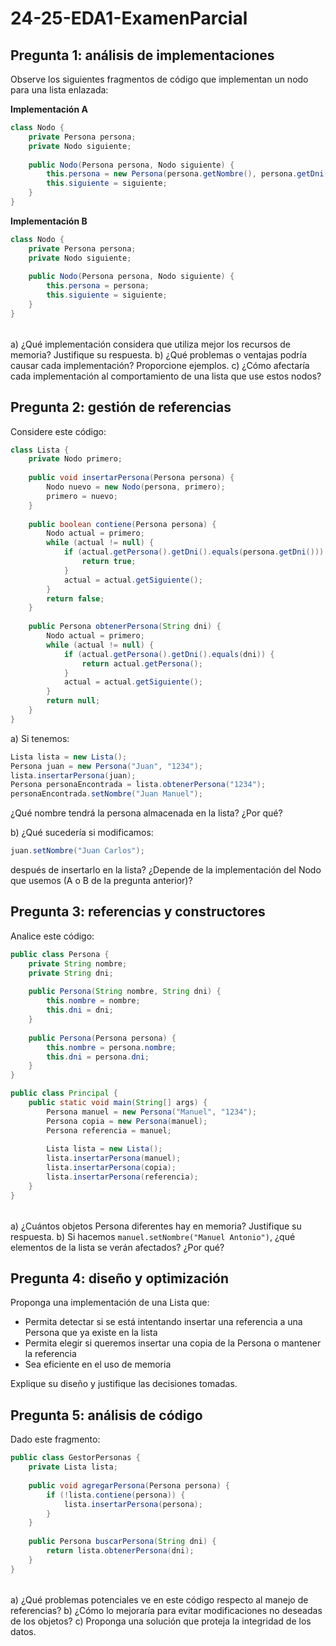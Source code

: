 # 24-25-EDA1-ExamenParcial

## Pregunta 1: análisis de implementaciones

Observe los siguientes fragmentos de código que implementan un nodo para una lista enlazada:

**Implementación A**

```java
class Nodo {
    private Persona persona;
    private Nodo siguiente;
    
    public Nodo(Persona persona, Nodo siguiente) {
        this.persona = new Persona(persona.getNombre(), persona.getDni());
        this.siguiente = siguiente;
    }
}
```

**Implementación B**

```java
class Nodo {
    private Persona persona;
    private Nodo siguiente;
    
    public Nodo(Persona persona, Nodo siguiente) {
        this.persona = persona;
        this.siguiente = siguiente;
    }
}
```

||
|-
a) ¿Qué implementación considera que utiliza mejor los recursos de memoria? Justifique su respuesta.
b) ¿Qué problemas o ventajas podría causar cada implementación? Proporcione ejemplos.
c) ¿Cómo afectaría cada implementación al comportamiento de una lista que use estos nodos?

## Pregunta 2: gestión de referencias

Considere este código:

```java
class Lista {
    private Nodo primero;
    
    public void insertarPersona(Persona persona) {
        Nodo nuevo = new Nodo(persona, primero);
        primero = nuevo;
    }
    
    public boolean contiene(Persona persona) {
        Nodo actual = primero;
        while (actual != null) {
            if (actual.getPersona().getDni().equals(persona.getDni())) {
                return true;
            }
            actual = actual.getSiguiente();
        }
        return false;
    }
    
    public Persona obtenerPersona(String dni) {
        Nodo actual = primero;
        while (actual != null) {
            if (actual.getPersona().getDni().equals(dni)) {
                return actual.getPersona();
            }
            actual = actual.getSiguiente();
        }
        return null;
    }
}
```

a) Si tenemos:

```java
Lista lista = new Lista();
Persona juan = new Persona("Juan", "1234");
lista.insertarPersona(juan);
Persona personaEncontrada = lista.obtenerPersona("1234");
personaEncontrada.setNombre("Juan Manuel");
```
¿Qué nombre tendrá la persona almacenada en la lista? ¿Por qué?

b) ¿Qué sucedería si modificamos:

```java
juan.setNombre("Juan Carlos");
```

después de insertarlo en la lista? ¿Depende de la implementación del Nodo que usemos (A o B de la pregunta anterior)?

## Pregunta 3: referencias y constructores

Analice este código:

```java
public class Persona {
    private String nombre;
    private String dni;
    
    public Persona(String nombre, String dni) {
        this.nombre = nombre;
        this.dni = dni;
    }
    
    public Persona(Persona persona) {
        this.nombre = persona.nombre;
        this.dni = persona.dni;
    }
}

public class Principal {
    public static void main(String[] args) {
        Persona manuel = new Persona("Manuel", "1234");
        Persona copia = new Persona(manuel);
        Persona referencia = manuel;
        
        Lista lista = new Lista();
        lista.insertarPersona(manuel);
        lista.insertarPersona(copia);
        lista.insertarPersona(referencia);
    }
}
```

||
|-
a) ¿Cuántos objetos Persona diferentes hay en memoria? Justifique su respuesta.
b) Si hacemos `manuel.setNombre("Manuel Antonio")`, ¿qué elementos de la lista se verán afectados? ¿Por qué?

## Pregunta 4: diseño y optimización

Proponga una implementación de una Lista que:

- Permita detectar si se está intentando insertar una referencia a una Persona que ya existe en la lista
- Permita elegir si queremos insertar una copia de la Persona o mantener la referencia
- Sea eficiente en el uso de memoria

Explique su diseño y justifique las decisiones tomadas.

## Pregunta 5: análisis de código

Dado este fragmento:

```java
public class GestorPersonas {
    private Lista lista;
    
    public void agregarPersona(Persona persona) {
        if (!lista.contiene(persona)) {
            lista.insertarPersona(persona);
        }
    }
    
    public Persona buscarPersona(String dni) {
        return lista.obtenerPersona(dni);
    }
}
```

||
|-
a) ¿Qué problemas potenciales ve en este código respecto al manejo de referencias?
b) ¿Cómo lo mejoraría para evitar modificaciones no deseadas de los objetos?
c) Proponga una solución que proteja la integridad de los datos.
